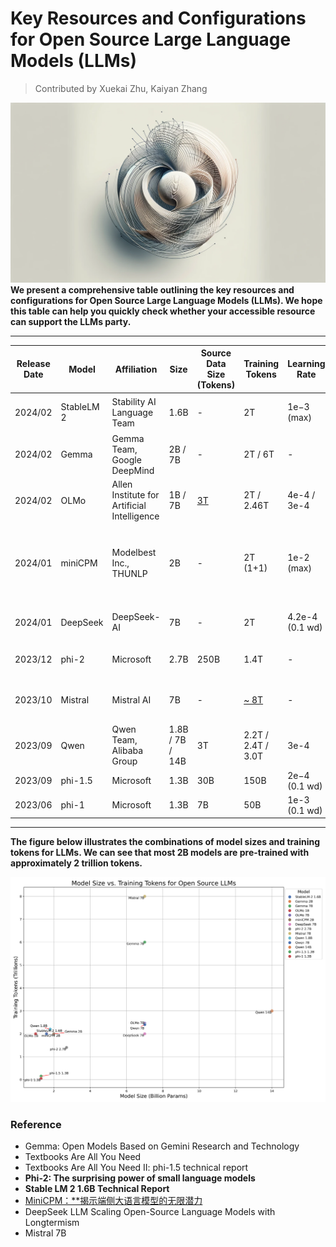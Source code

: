 # Key Resources and Configurations for Open Source Large Language Models (LLMs)

> Contributed by Xuekai Zhu, Kaiyan Zhang

**![figure_1](./figure_1.webp)We present a comprehensive table outlining the key resources and configurations for Open Source Large Language Models (LLMs). We hope this table can help you quickly check whether your accessible resource can support the LLMs party.**

-----



| Release Date | Model      | Affiliation                                 | Size            | Source Data Size (Tokens)              | Training Tokens                                              | Learning Rate    | Batch Size (tokens)     | Architecture      | Context Length | Vocabulary Size | Tokenizer                            | Precision                      | GPU Hours     | Infrastructure                   | Optimizer                                 | Training Layout                                    | Language          |
| ------------ | ---------- | ------------------------------------------- | --------------- | -------------------------------------- | ------------------------------------------------------------ | ---------------- | ----------------------- | ----------------- | -------------- | --------------- | ------------------------------------ | ------------------------------ | ------------- | -------------------------------- | ----------------------------------------- | -------------------------------------------------- | ----------------- |
| 2024/02      | StableLM 2 | Stability AI Language Team                  | 1.6B            | -                                      | 2T                                                           | 1e−3 (max)       | 8, 388, 608             | decoder-only      | 4096           | 100,352         | Arcade100k tokenizer                 | BF16/FP32 （mixed precision ） | 92k           | 512 NVIDIA A100 (40GB HBM2) GPUs | AdamW (0.9/0.95)                          | FlashAttention-2, ZeRO stage 1                     | multilingual      |
| 2024/02      | Gemma      | Gemma Team, Google DeepMind                 | 2B / 7B         | -                                      | 2T / 6T                                                      | -                | -                       | decoder-only      | 8192           | 256k            | Gemini tokenizer                     | -                              | -             | TPU                              | -                                         | similar ZeRO-3                                     | English           |
| 2024/02      | OLMo       | Allen Institute for Artificial Intelligence | 1B / 7B         | [3T](https://github.com/allenai/dolma) | 2T / 2.46T                                                   | 4e-4 / 3e-4      | ~4M(2048 * 2048)        | decoder-only      | 2048           | 50,280          | GPT-NeoX-20B                         | BF16(mixed precision)          |               | 216  NVIDIA A100 GPUs            | AdamW                                     | ZeRO optimizer strategy , PyTorch’s FSDP framework | English           |
| 2024/01      | miniCPM    | Modelbest Inc., THUNLP                      | 2B              | -                                      | 2T (1+1)                                                     | 1e-2 (max)       | ～4M                    | decoder-only      | -              | 122, 753        | sentencepiece(BPE)                   | BF16                           | -             | -                                | Warmup-Stable-Decay（WSD）(new proposed ) | Cosine Learning Rate Scheduler                     | English / Chinese |
| 2024/01      | DeepSeek   | DeepSeek-AI                                 | 7B              | -                                      | 2T                                                           | 4.2e-4  (0.1 wd) | 9,437,184 (2304 * 4096) | decoder-only      | 4096           | 102, 400        | Byte-level Byte-Pair Encoding (BBPE) | BF16/FP32 （mixed precision ） | -             | -                                | AdamW                                     | Flash attention, ZeRO-1                            | English           |
| 2023/12      | phi-2      | Microsoft                                   | 2.7B            | 250B                                   | 1.4T                                                         | -                | -                       | encoder-decoder   | 2048           | -               | -                                    | -                              | 336 (14 days) | 96 A100 GPUs.                    | -                                         | -                                                  | English           |
| 2023/10      | Mistral    | Mistral AI                                  | 7B              | -                                      | [~ 8T]( https://www.interconnects.ai/p/gemma-google-ships-it?utm_source=profile&utm_medium=reader2) | -                | -                       | transformer-based | 8192           | 32000           | -                                    | -                              | -             | -                                | -                                         | sliding window attention, grouped-query attention  | English, code     |
| 2023/09      | Qwen       | Qwen Team, Alibaba Group                    | 1.8B / 7B / 14B | 3T                                     | 2.2T / 2.4T / 3.0T                                           | 3e-4             | ~ 4M                    | Decoder-only      | 2048           | 152K            | Qwen                                 | BF16                           | -             | -                                | AdamW                                     | Flash Attention, cosine learning rate schedule     | multilingual      |
| 2023/09      | phi-1.5    | Microsoft                                   | 1.3B            | 30B                                    | 150B                                                         | 2e−4 (0.1 wd)    | 4,194,304(2048 * 2048)  | encoder-decoder   | 2048           | -               | codegen-mono                         | FP16                           | 192(8 days)   | 32xA100-40G                      | Adam                                      | ZeRO-2                                             | English           |
| 2023/06      | phi-1      | Microsoft                                   | 1.3B            | 7B                                     | 50B                                                          | 1e-3 (0.1 wd)    | 2,097,152(1024*2048)    | encoder-decoder   | 2048           | -               | codegen-mono                         | FP16                           | 96 (4 days)   | 8 xA100                          | Adam                                      | Flash Attention                                    | English           |

----

**The figure below illustrates the combinations of model sizes and training tokens for LLMs.  We can see that most 2B models are pre-trained with approximately 2 trillion tokens.**



![key_resource](./key_resource.png)

### **Reference**

- Gemma: Open Models Based on Gemini Research and Technology
- Textbooks Are All You Need
- Textbooks Are All You Need II: phi-1.5 technical report
- **Phi-2: The surprising power of small language models**
- **Stable LM 2 1.6B Technical Report**
- [MiniCPM：**揭示端侧大语言模型的无限潜力](https://www.notion.so/MiniCPM-c805a17c5c8046398914e47f0542095a?pvs=21)
- DeepSeek LLM Scaling Open-Source Language Models with Longtermism
- Mistral 7B
